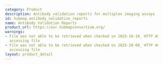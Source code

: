 ```yaml
---
category: Product
description: Antibody validation reports for multiplex imaging assays
id: hubmap.antibody_validation_reports
name: Antibody Validation Reports
product_url: https://avr.hubmapconsortium.org/
warnings:
- File was not able to be retrieved when checked on 2025-10-10_ HTTP 401 error when
  accessing file
- File was not able to be retrieved when checked on 2025-10-09_ HTTP 401 error when
  accessing file
layout: product_detail
---
```

